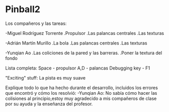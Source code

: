 # Pinball2
Los compañeros y las tareas:

-Miguel Rodríguez Torrente
.Propulsor
.Las palancas centrales
.Las texturas

-Adrián Martín Murillo
.La bola
.Las palancas centrales
.Las texturas


-Yunqian Ao
.Las coliciones de la pared y las barreras.
.Poner la textura del fondo

Lista completa:
Space - propulsor
A,D - palancas
Debugging key - F1

"Exciting" stuff:
La pista es muy suave

Explique todo lo que ha hecho durante el desarrollo, 
incluidos los errores que encontró y cómo los resolvió:
-Yunqian Ao:
No sabía cómo hacer las colisiones al principio,estoy muy agradecido a mis compañeros de clase 
por su ayuda y la enseñanza del profesor.